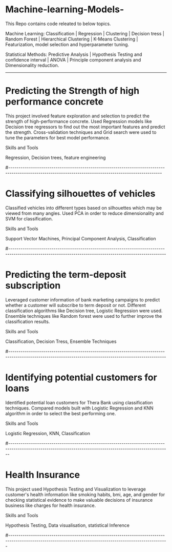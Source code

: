 # Machine-learning-Models-
This Repo contains code releated to below topics.

Machine Learning: 
Classification | Regression | Clustering | Decision tress | Random Forest | Hierarchical Clustering | K-Means Clustering | Featurization, model selection and hyperparameter tuning.

Statistical Methods:
Predictive Analysis | Hypothesis Testing and confidence interval | ANOVA | Principle component analysis and Dimensionality reduction.

------------------------------------------------------------------------------------------------------------------------------------------------------

# Predicting the Strength of high performance concrete

This project involved feature exploration and selection to predict the strength of high-performance concrete. Used Regression models like Decision tree regressors to find out the most important features and predict the strength. Cross-validation techniques and Grid search were used to tune the parameters for best model performance.

Skills and Tools

Regression, Decision trees, feature engineering

#--------------------------------------------------------------------------------------------------------------------------------------------------------

# Classifying silhouettes of vehicles

Classified vehicles into different types based on silhouettes which may be viewed from many angles. Used PCA in order to reduce dimensionality and SVM for classification.

Skills and Tools

Support Vector Machines, Principal Component Analysis, Classification

#----------------------------------------------------------------------------------------------------------------------------------------------------------

# Predicting the term-deposit subscription

Leveraged customer information of bank marketing campaigns to predict whether a customer will subscribe to term deposit or not. Different classification algorithms like Decision tree, Logistic Regression were used. Ensemble techniques like Random forest were used to further improve the classification results.

Skills and Tools

Classification, Decision Tress, Ensemble Techniques

#----------------------------------------------------------------------------------------------------------------------------------------------------------

# Identifying potential customers for loans

Identified potential loan customers for Thera Bank using classification techniques. Compared models built with Logistic Regression and KNN algorithm in order to select the best performing one.

Skills and Tools

Logistic Regression, KNN, Classification

#------------------------------------------------------------------------------------------------------------------------------------------------------------

# Health Insurance

This project used Hypothesis Testing and Visualization to leverage customer's health information like smoking habits, bmi, age, and gender for checking statistical evidence to make valuable decisions of insurance business like charges for health insurance.

Skills and Tools

Hypothesis Testing, Data visualisation, statistical Inference

#-----------------------------------------------------------------------------------------------------------------------------------------------------------



